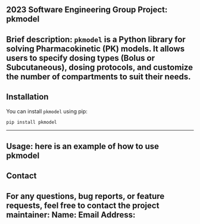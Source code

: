 ## 2023 Software Engineering Group Project: pkmodel
Brief description: `pkmodel` is a Python library for solving Pharmacokinetic (PK) models. It allows users to specify dosing types (Bolus or Subcutaneous), dosing protocols, and customize the number of compartments to suit their needs.
-----

## Installation
You can install `pkmodel` using pip:

```bash
pip install pkmodel
```
------

## Usage: here is an example of how to use pkmodel


## Contact
For any questions, bug reports, or feature requests, feel free to contact the project maintainer:
Name:
Email Address:
------

